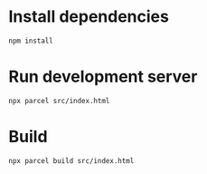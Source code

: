 # Install dependencies
```commandline
npm install
```

# Run development server

```commandline
npx parcel src/index.html
```

# Build

```commandline
npx parcel build src/index.html
```
